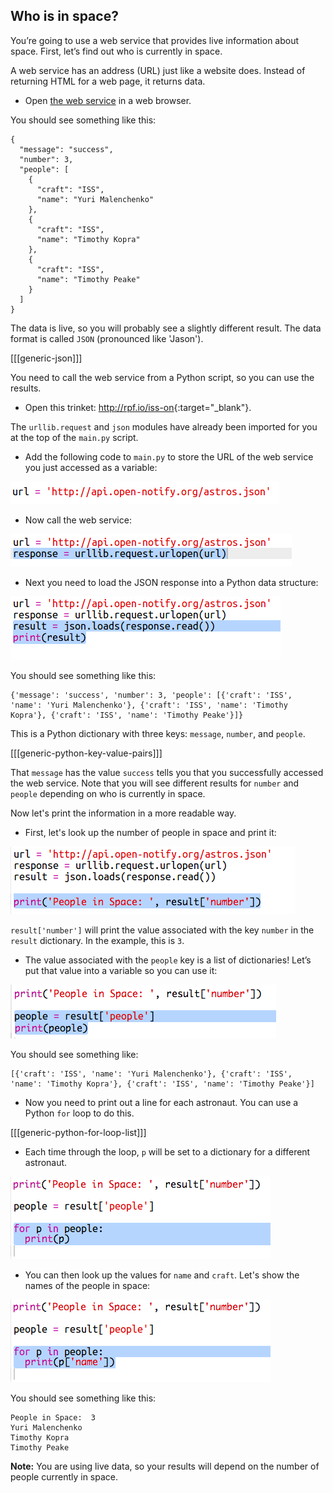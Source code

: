 ## Who is in space?

You’re going to use a web service that provides live information about space. First, let’s find out who is currently in space.

A web service has an address (URL) just like a website does. Instead of returning HTML for a web page, it returns data.

+ Open <a href="http://api.open-notify.org/astros.json" target="_blank">the web service</a> in a web browser.

You should see something like this:

    {
      "message": "success",
      "number": 3,
      "people": [
        {
          "craft": "ISS",
          "name": "Yuri Malenchenko"
        },
        {
          "craft": "ISS",
          "name": "Timothy Kopra"
        },
        {
          "craft": "ISS",
          "name": "Timothy Peake"
        }
      ]
    }
    

The data is live, so you will probably see a slightly different result. The data format is called `JSON` (pronounced like 'Jason').

[[[generic-json]]]

You need to call the web service from a Python script, so you can use the results.

+ Open this trinket: <http://rpf.io/iss-on>{:target="_blank"}.

The `urllib.request` and `json` modules have already been imported for you at the top of the `main.py` script.

+ Add the following code to `main.py` to store the URL of the web service you just accessed as a variable:

![스크린샷](images/iss-url.png)

+ Now call the web service:

![스크린샷](images/iss-request.png)

+ Next you need to load the JSON response into a Python data structure:

![<0>#outside-pic</0> CSS 코드에서 <0>width</0>(너비) 와 <0>height</0>(높이) 값을 수정하여, 바깥 쪽에 있는 이미지를 <0>200px</0>로 수정해보세요. (<0>px</0>는 픽셀을 의미합니다.)](images/iss-result.png)

You should see something like this:

    {'message': 'success', 'number': 3, 'people': [{'craft': 'ISS', 'name': 'Yuri Malenchenko'}, {'craft': 'ISS', 'name': 'Timothy Kopra'}, {'craft': 'ISS', 'name': 'Timothy Peake'}]}
    

This is a Python dictionary with three keys: `message`, `number`, and `people`.

[[[generic-python-key-value-pairs]]]

That `message` has the value `success` tells you that you successfully accessed the web service. Note that you will see different results for `number` and `people` depending on who is currently in space.

Now let's print the information in a more readable way.

+ First, let's look up the number of people in space and print it:

![스크린샷](images/iss-number.png)

`result['number']` will print the value associated with the key `number` in the `result` dictionary. In the example, this is `3`.

+ The value associated with the `people` key is a list of dictionaries! Let’s put that value into a variable so you can use it:

![스크린샷](images/iss-people.png)

You should see something like:

    [{'craft': 'ISS', 'name': 'Yuri Malenchenko'}, {'craft': 'ISS', 'name': 'Timothy Kopra'}, {'craft': 'ISS', 'name': 'Timothy Peake'}]
    

+ Now you need to print out a line for each astronaut. You can use a Python `for` loop to do this.

[[[generic-python-for-loop-list]]]

+ Each time through the loop, `p` will be set to a dictionary for a different astronaut.

![스크린샷](images/iss-people-1a.png)

+ You can then look up the values for `name` and `craft`. Let's show the names of the people in space:

![스크린샷](images/iss-people-2.png)

You should see something like this:

    People in Space:  3
    Yuri Malenchenko
    Timothy Kopra
    Timothy Peake
    

**Note:** You are using live data, so your results will depend on the number of people currently in space.